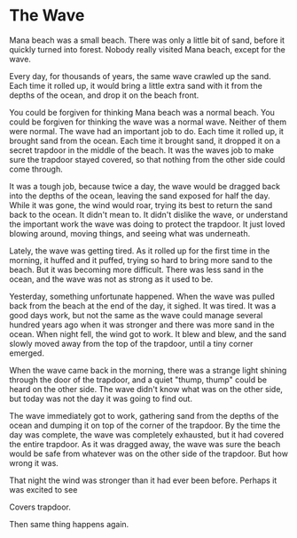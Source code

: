 # The Wave

Mana beach was a small beach.
There was only a little bit of sand, before it quickly turned into forest.
Nobody really visited Mana beach, except for the wave.

Every day, for thousands of years, the same wave crawled up the sand.
Each time it rolled up, it would bring a little extra sand with it from the depths of the ocean, and drop it on the beach front.

You could be forgiven for thinking Mana beach was a normal beach.
You could be forgiven for thinking the wave was a normal wave.
Neither of them were normal.
The wave had an important job to do.
Each time it rolled up, it brought sand from the ocean.
Each time it brought sand, it dropped it on a secret trapdoor in the middle of the beach.
It was the waves job to make sure the trapdoor stayed covered, so that nothing from the other side could come through.

It was a tough job, because twice a day, the wave would be dragged back into the depths of the ocean, leaving the sand exposed for half the day.
While it was gone, the wind would roar, trying its best to return the sand back to the ocean.
It didn't mean to.
It didn't dislike the wave, or understand the important work the wave was doing to protect the trapdoor.
It just loved blowing around, moving things, and seeing what was underneath.

Lately, the wave was getting tired.
As it rolled up for the first time in the morning, it huffed and it puffed, trying so hard to bring more sand to the beach.
But it was becoming more difficult.
There was less sand in the ocean, and the wave was not as strong as it used to be.

Yesterday, something unfortunate happened.
When the wave was pulled back from the beach at the end of the day, it sighed.
It was tired.
It was a good days work, but not the same as the wave could manage several hundred years ago when it was stronger and there was more sand in the ocean.
When night fell, the wind got to work.
It blew and blew, and the sand slowly moved away from the top of the trapdoor, until a tiny corner emerged.

When the wave came back in the morning, there was a strange light shining through the door of the trapdoor, and a quiet "thump, thump" could be heard on the other side.
The wave didn't know what was on the other side, but today was not the day it was going to find out.

The wave immediately got to work, gathering sand from the depths of the ocean and dumping it on top of the corner of the trapdoor.
By the time the day was complete, the wave was completely exhausted, but it had covered the entire trapdoor.
As it was dragged away, the wave was sure the beach would be safe from whatever was on the other side of the trapdoor.
But how wrong it was.

That night the wind was stronger than it had ever been before.
Perhaps it was excited to see 

Covers trapdoor.

Then same thing happens again.

